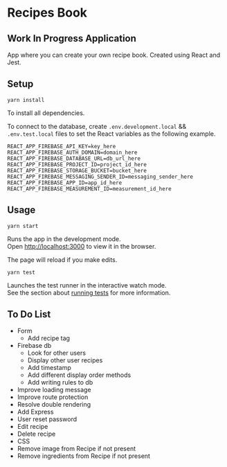 # Recipes Book

## Work In Progress Application

App where you can create your own recipe book.
Created using React and Jest.

## Setup

`yarn install`

To install all dependencies.

To connect to the database, create `.env.development.local` && `.env.test.local` files to set the React variables as the following example.

```
REACT_APP_FIREBASE_API_KEY=key_here
REACT_APP_FIREBASE_AUTH_DOMAIN=domain_here
REACT_APP_FIREBASE_DATABASE_URL=db_url_here
REACT_APP_FIREBASE_PROJECT_ID=project_id_here
REACT_APP_FIREBASE_STORAGE_BUCKET=bucket_here
REACT_APP_FIREBASE_MESSAGING_SENDER_ID=messaging_sender_here
REACT_APP_FIREBASE_APP_ID=app_id_here
REACT_APP_FIREBASE_MEASUREMENT_ID=measurement_id_here
```


## Usage

`yarn start`

Runs the app in the development mode.<br />
Open [http://localhost:3000](http://localhost:3000) to view it in the browser.

The page will reload if you make edits.<br />

`yarn test`

Launches the test runner in the interactive watch mode.<br />
See the section about [running tests](https://facebook.github.io/create-react-app/docs/running-tests) for more information.

## To Do List

- Form
  - Add recipe tag
- Firebase db
  - Look for other users
  - Display other user recipes
  - Add timestamp
  - Add different display order methods
  - Add writing rules to db
- Improve loading message
- Improve route protection
- Resolve double rendering
- Add Express
- User reset password
- Edit recipe
- Delete recipe
- CSS
 - Remove image from Recipe if not present
 - Remove ingredients from Recipe if not present
